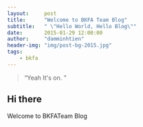 ```yaml
---
layout:     post
title:      "Welcome to BKFA Team Blog"
subtitle:   " \"Hello World, Hello Blog\""
date:       2015-01-29 12:00:00
author:     "damminhtien"
header-img: "img/post-bg-2015.jpg"
tags:
    - bkfa
---
```


> “Yeah It's on. ”

## Hi there

Welcome to BKFATeam Blog

